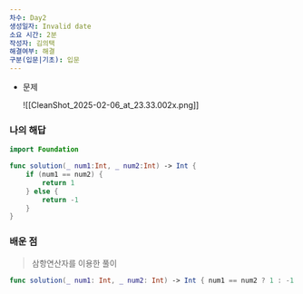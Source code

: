 ```yaml
---
차수: Day2
생성일자: Invalid date
소요 시간: 2분
작성자: 김의택
해결여부: 해결
구분(입문|기초): 입문
---
```

- 문제
    
    ![[CleanShot_2025-02-06_at_23.33.002x.png]]
    

### 나의 해답

```Swift
import Foundation

func solution(_ num1:Int, _ num2:Int) -> Int {
    if (num1 == num2) {
        return 1
    } else {
        return -1
    }
}
```

  

### 배운 점

> 삼항연산자를 이용한 풀이

```Swift
func solution(_ num1: Int, _ num2: Int) -> Int { num1 == num2 ? 1 : -1 }
```